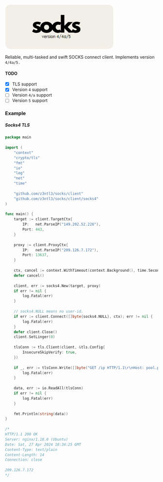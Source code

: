 ![1714045920235](image/README/1714045920235.png)

Reliable, multi-tasked and swift SOCKS connect client. Implements version ``4/4a/5.``

#### TODO

* [X] TLS support
* [X] Version ``4`` support
* [ ] Version ``4/a`` support
* [ ] Version ``5`` support

### Example

##### Socks4 TLS

```go
package main

import (
	"context"
	"crypto/tls"
	"fmt"
	"io"
	"log"
	"net"
	"time"

	"github.com/z3ntl3/socks/client"
	"github.com/z3ntl3/socks/client/socks4"
)

func main() {
	target := client.TargetCtx{
		IP:   net.ParseIP("149.202.52.226"),
		Port: 443,
	}

	proxy := client.ProxyCtx{
		IP:   net.ParseIP("209.126.7.172"),
		Port: 13637,
	}

	ctx, cancel := context.WithTimeout(context.Background(), time.Second*15)
	defer cancel()

	client, err := socks4.New(target, proxy)
	if err != nil {
		log.Fatal(err)
	}

	// socks4.NULL means no user-id.
	if err := client.Connect([]byte{socks4.NULL}, ctx); err != nil {
		log.Fatal(err)
	}
	defer client.Close()
	client.SetLinger(0)

	tlsConn := tls.Client(client, &tls.Config{
		InsecureSkipVerify: true,
	})

	if _, err := tlsConn.Write([]byte("GET /ip HTTP/1.1\r\nHost: pool.proxyspace.pro\r\nConnection: close\r\n\r\n")); err != nil {
		log.Fatal(err)
	}

	data, err := io.ReadAll(tlsConn)
	if err != nil {
		log.Fatal(err)
	}

	fmt.Println(string(data))
}

/*
HTTP/1.1 200 OK
Server: nginx/1.18.0 (Ubuntu)
Date: Sat, 27 Apr 2024 18:34:25 GMT
Content-Type: text/plain
Content-Length: 14
Connection: close

209.126.7.172
*/

```
